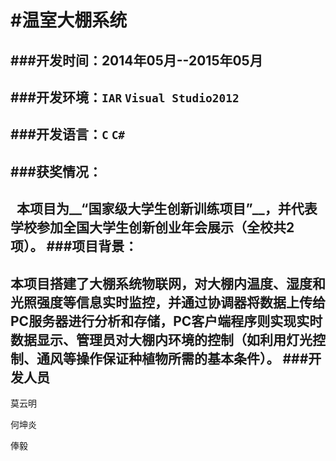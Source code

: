 #温室大棚系统
=====================
###开发时间：2014年05月--2015年05月
--------------
###开发环境：`IAR` `Visual Studio2012`
-------------
###开发语言：`C` `C#`
---------------
###获奖情况：
---------------
   本项目为__“国家级大学生创新训练项目”__，并代表学校参加全国大学生创新创业**年会**展示（**全校共2项**）。
###项目背景：
---------------
  本项目搭建了大棚系统物联网，对大棚内温度、湿度和光照强度等信息实时监控，并通过协调器将数据上传给PC服务器进行分析和存储，PC客户端程序则实现实时数据显示、管理员对大棚内环境的控制（如利用灯光控制、通风等操作保证种植物所需的基本条件）。
###开发人员
-----------------

莫云明

何坤炎

俸毅

